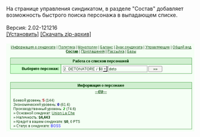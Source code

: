 На странице управления синдикатом, в разделе "Состав" добавляет возможность быстрого поиска персонажа в выпадающем списке.
<br>
<br>
Версия: 2.02-121216
<br>
[[Установить]](https://raw.githubusercontent.com/MyRequiem/comfortablePlayingInGW/master/separatedScripts/FindSyndUser/findSyndUser.user.js) [[Скачать zip-архив]](https://raw.githubusercontent.com/MyRequiem/comfortablePlayingInGW/master/separatedScripts/FindSyndUser/findSyndUser.user.js.zip)
<br>
<br>
![FindSyndUser](https://raw.githubusercontent.com/MyRequiem/comfortablePlayingInGW/master/imgs/FindSyndUser/screen.png)
<br>
